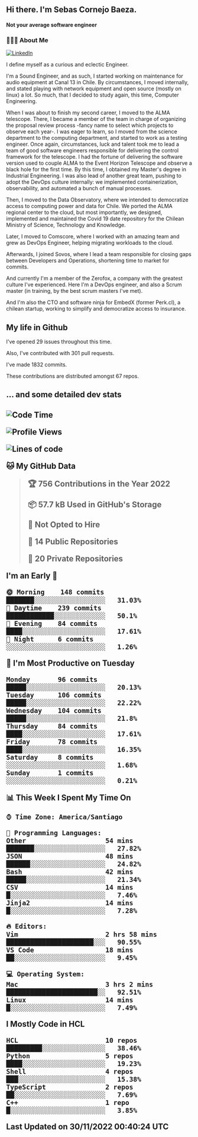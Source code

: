 <h2> Hi there.  I'm Sebas Cornejo Baeza.</h2>
<h4> Not your average software engineer</h4>
<h3> 👨🏻‍💻 About Me </h3>
<a href="http://linkedin.com/in/sebastian-cornejo-baeza/"><img alt="LinkedIn" src="https://img.shields.io/badge/Sebas%20Cornejo%20-informational?style=appveyor&logo=linkedin"></a>


I define myself as a curious and eclectic Engineer.

I'm a Sound Engineer, and as such, I started working on maintenance for audio equipment at Canal 13 in Chile.
By circumstances, I moved internally, and stated playing with network equipment and open source (mostly on linux) 
a lot. So much, that I decided to study again, this time, Computer Engineering.

When I was about to finish my second career, I moved to the ALMA telescope. There, I became a member of the team
in charge of organizing the proposal review process -fancy name to select which projects to observe each year-. 
I was eager to learn, so I moved from the science department to the computing department, and started to work as 
a testing engineer. Once again, circumstances, luck and talent took me to lead a team of good software engineers 
responsible for delivering the control framework for the telescope. I had the fortune of delivering the software
version used to couple ALMA to the Event Horizon Telescope and observe a black hole for the first time.
By this time, I obtained my Master's degree in Industrial Engineering.
I was also lead of another great team, pushing to adopt the DevOps culture internally: we implemented containerization, observability, and automated a bunch of manual processes.

Then, I moved to the Data Observatory, where we intended to democratize access to computing power
and data for Chile. We ported the ALMA regional center to the cloud, but most importantly, we designed, implemented
and maintained the Covid 19 date repository for the Chilean Ministry of Science, Technology and Knowledge.

Later, I moved to Comscore, where I worked with an amazing team and grew as DevOps Engineer, helping migrating workloads to the cloud.

Afterwards, I joined Sovos, where I lead a team responsible for closing gaps between Developers and Operations, shortening time to market for commits.

And currently I'm a member of the Zerofox, a company with the greatest culture I've experienced. Here I'm a DevOps
engineer, and also a Scrum master (in training, by the best scrum masters I've met).
 
And I'm also the CTO and software ninja for EmbedX (former Perk.cl), a chilean startup, working to simplify and democratize access to insurance.

<h2> My life in Github </h2>

I've opened 29 issues throughout this time.

Also, I've contributed with 301 pull requests.

I've made 1832 commits.

These contributions are distributed amongst 67 repos.

<h2>... and some detailed dev stats<h2>

<!--START_SECTION:waka-->
![Code Time](http://img.shields.io/badge/Code%20Time-208%20hrs%2035%20mins-blue)

![Profile Views](http://img.shields.io/badge/Profile%20Views-0-blue)

![Lines of code](https://img.shields.io/badge/From%20Hello%20World%20I%27ve%20Written-542%20Thousand%20lines%20of%20code-blue)

**🐱 My GitHub Data** 

> 🏆 756 Contributions in the Year 2022
 > 
> 📦 57.7 kB Used in GitHub's Storage 
 > 
> 🚫 Not Opted to Hire
 > 
> 📜 14 Public Repositories 
 > 
> 🔑 20 Private Repositories  
 > 
**I'm an Early 🐤** 

```text
🌞 Morning    148 commits    ███████░░░░░░░░░░░░░░░░░░   31.03% 
🌆 Daytime    239 commits    ████████████░░░░░░░░░░░░░   50.1% 
🌃 Evening    84 commits     ████░░░░░░░░░░░░░░░░░░░░░   17.61% 
🌙 Night      6 commits      ░░░░░░░░░░░░░░░░░░░░░░░░░   1.26%

```
📅 **I'm Most Productive on Tuesday** 

```text
Monday       96 commits     █████░░░░░░░░░░░░░░░░░░░░   20.13% 
Tuesday      106 commits    █████░░░░░░░░░░░░░░░░░░░░   22.22% 
Wednesday    104 commits    █████░░░░░░░░░░░░░░░░░░░░   21.8% 
Thursday     84 commits     ████░░░░░░░░░░░░░░░░░░░░░   17.61% 
Friday       78 commits     ████░░░░░░░░░░░░░░░░░░░░░   16.35% 
Saturday     8 commits      ░░░░░░░░░░░░░░░░░░░░░░░░░   1.68% 
Sunday       1 commits      ░░░░░░░░░░░░░░░░░░░░░░░░░   0.21%

```


📊 **This Week I Spent My Time On** 

```text
⌚︎ Time Zone: America/Santiago

💬 Programming Languages: 
Other                    54 mins             ███████░░░░░░░░░░░░░░░░░░   27.82% 
JSON                     48 mins             ██████░░░░░░░░░░░░░░░░░░░   24.82% 
Bash                     42 mins             █████░░░░░░░░░░░░░░░░░░░░   21.34% 
CSV                      14 mins             █░░░░░░░░░░░░░░░░░░░░░░░░   7.46% 
Jinja2                   14 mins             █░░░░░░░░░░░░░░░░░░░░░░░░   7.28%

🔥 Editors: 
Vim                      2 hrs 58 mins       ██████████████████████░░░   90.55% 
VS Code                  18 mins             ██░░░░░░░░░░░░░░░░░░░░░░░   9.45%

💻 Operating System: 
Mac                      3 hrs 2 mins        ███████████████████████░░   92.51% 
Linux                    14 mins             █░░░░░░░░░░░░░░░░░░░░░░░░   7.49%

```

**I Mostly Code in HCL** 

```text
HCL                      10 repos            █████████░░░░░░░░░░░░░░░░   38.46% 
Python                   5 repos             ████░░░░░░░░░░░░░░░░░░░░░   19.23% 
Shell                    4 repos             ███░░░░░░░░░░░░░░░░░░░░░░   15.38% 
TypeScript               2 repos             ██░░░░░░░░░░░░░░░░░░░░░░░   7.69% 
C++                      1 repo              █░░░░░░░░░░░░░░░░░░░░░░░░   3.85%

```



 Last Updated on 30/11/2022 00:40:24 UTC
<!--END_SECTION:waka-->
